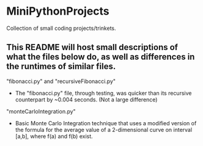 # MiniPythonProjects
Collection of small coding projects/trinkets.

This README will host small descriptions of what the files below do, as well as differences in the runtimes of similar files.
-----------------------------------------------------------------------------------------------------------------------------

"fibonacci.py" and "recursiveFibonacci.py"
- The "fibonacci.py" file, through testing, was quicker than its recursive counterpart by ~0.004 seconds. (Not a large difference)

"monteCarloIntegration.py"
- Basic Monte Carlo Integration technique that uses a modified version of the formula for the average value of a 2-dimensional curve on interval [a,b], where f(a) and f(b) exist.
